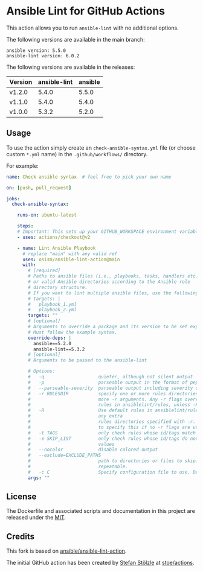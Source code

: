 # Ansible Lint for GitHub Actions

This action allows you to run `ansible-lint` with no additional options.

The following versions are available in the main branch:

```
ansible version: 5.5.0
ansible-lint version: 6.0.2
```

The following versions are available in the releases:

| Version | ansible-lint | ansible |
|---------|--------------|---------|
| v1.2.0  | 5.4.0        | 5.5.0   |
| v1.1.0  | 5.4.0        | 5.4.0   |
| v1.0.0  | 5.3.2        | 5.2.0   |

## Usage

To use the action simply create an `check-ansible-syntax.yml` file
(or choose custom `*.yml` name) in the `.github/workflows/` directory.

For example:

```yaml
name: Check ansible syntax  # feel free to pick your own name

on: [push, pull_request]

jobs:
  check-ansible-syntax:

    runs-on: ubuntu-latest

    steps:
    # Important: This sets up your GITHUB_WORKSPACE environment variable
    - uses: actions/checkout@v2

    - name: Lint Ansible Playbook
      # replace "main" with any valid ref
      uses: osism/ansible-lint-action@main
      with:
        # [required]
        # Paths to ansible files (i.e., playbooks, tasks, handlers etc..)
        # or valid Ansible directories according to the Ansible role
        # directory structure.
        # If you want to lint multiple ansible files, use the following syntax
        # targets: |
        #   playbook_1.yml
        #   playbook_2.yml
        targets: ""
        # [optional]
        # Arguments to override a package and its version to be set explicitly.
        # Must follow the example syntax.
        override-deps: |
          ansible==5.2.0
          ansible-lint==5.3.2
        # [optional]
        # Arguments to be passed to the ansible-lint

        # Options:
        #   -q                    quieter, although not silent output
        #   -p                    parseable output in the format of pep8
        #   --parseable-severity  parseable output including severity of rule
        #   -r RULESDIR           specify one or more rules directories using one or
        #                         more -r arguments. Any -r flags override the default
        #                         rules in ansiblelint/rules, unless -R is also used.
        #   -R                    Use default rules in ansiblelint/rules in addition to
        #                         any extra
        #                         rules directories specified with -r. There is no need
        #                         to specify this if no -r flags are used
        #   -t TAGS               only check rules whose id/tags match these values
        #   -x SKIP_LIST          only check rules whose id/tags do not match these
        #                         values
        #   --nocolor             disable colored output
        #   --exclude=EXCLUDE_PATHS
        #                         path to directories or files to skip. This option is
        #                         repeatable.
        #   -c C                  Specify configuration file to use. Defaults to ".ansible-lint"
        args: ""

```

## License

The Dockerfile and associated scripts and documentation in this project are released under
the [MIT](license).

## Credits

This fork is based on [ansible/ansible-lint-action](https://github.com/osism/ansible-lint-action).

The initial GitHub action has been created by [Stefan Stölzle](https://github.com/stoe) at
[stoe/actions](https://github.com/stoe/actions).
